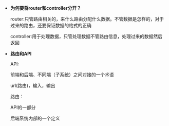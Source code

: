 + **为何要将router和controller分开？**

  router:只管路由相关的，来什么路由分配什么数据。不管数据是怎样的，对于过来的路由，还要保证数据的格式的正确

  controller:用于处理数据，只管处理数据不管路由信息，处理过来的数据然后返回

+ **路由和API**

  API:

  前端和后端、不同端（子系统）之间对接的一个术语

  url(路由)，输入，输出

  路由：

  API的一部分

  后端系统内部的一个定义